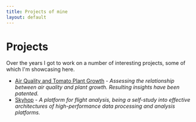 ```yaml
---
title: Projects of mine
layout: default
---
```


# Projects

Over the years I got to work on a number of interesting projects, some of which I'm showcasing here.

- [Air Quality and Tomato Plant Growth](/notes/projects/tomatos-and-air-quality) - _Assessing the relationship between air quality and plant growth. Resulting insights have been patented._
- [Skyhop](/notes/projects/skyhop) - _A platform for flight analysis, being a self-study into effective architectures of high-performance data processing and analysis platforms._
